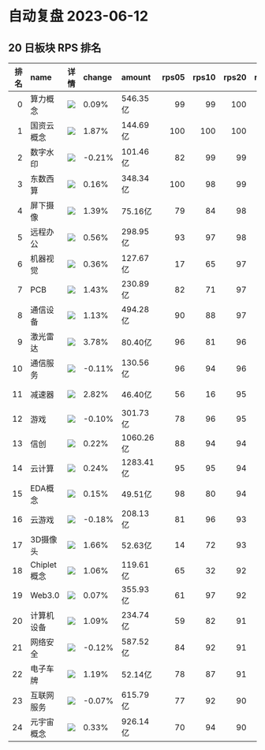 # 自动复盘 2023-06-12
## 20 日板块 RPS 排名
|   排名 | name        | 详情                                                                                                | change   | amount    |   rps05 |   rps10 |   rps20 |   rps50 |   rps120 |   rps250 | volume      |
|-------:|:------------|:----------------------------------------------------------------------------------------------------|:---------|:----------|--------:|--------:|--------:|--------:|---------:|---------:|:------------|
|      0 | 算力概念    | ![](https://sykent-blog-image.oss-cn-beijing.aliyuncs.com/quant/image/2023/6/1686559504487-tmp.jpg) | 0.09%    | 546.35亿  |      99 |      99 |     100 |     100 |        0 |        0 | 2121.61万手 |
|      1 | 国资云概念  | ![](https://sykent-blog-image.oss-cn-beijing.aliyuncs.com/quant/image/2023/6/1686559507606-tmp.jpg) | 1.87%    | 144.69亿  |     100 |     100 |     100 |      77 |       97 |      100 | 850.09万手  |
|      2 | 数字水印    | ![](https://sykent-blog-image.oss-cn-beijing.aliyuncs.com/quant/image/2023/6/1686559508937-tmp.jpg) | -0.21%   | 101.46亿  |      82 |      99 |      99 |      91 |        0 |        0 | 583.28万手  |
|      3 | 东数西算    | ![](https://sykent-blog-image.oss-cn-beijing.aliyuncs.com/quant/image/2023/6/1686559510607-tmp.jpg) | 0.16%    | 348.34亿  |     100 |      98 |      99 |      97 |       99 |       99 | 1991.74万手 |
|      4 | 屏下摄像    | ![](https://sykent-blog-image.oss-cn-beijing.aliyuncs.com/quant/image/2023/6/1686559512296-tmp.jpg) | 1.39%    | 75.16亿   |      79 |      84 |      98 |      72 |       83 |       65 | 1006.29万手 |
|      5 | 远程办公    | ![](https://sykent-blog-image.oss-cn-beijing.aliyuncs.com/quant/image/2023/6/1686559514540-tmp.jpg) | 0.56%    | 298.95亿  |      93 |      97 |      98 |      90 |       98 |       98 | 1366.08万手 |
|      6 | 机器视觉    | ![](https://sykent-blog-image.oss-cn-beijing.aliyuncs.com/quant/image/2023/6/1686559516233-tmp.jpg) | 0.36%    | 127.67亿  |      17 |      65 |      97 |      76 |       94 |       97 | 605.31万手  |
|      7 | PCB         | ![](https://sykent-blog-image.oss-cn-beijing.aliyuncs.com/quant/image/2023/6/1686559518102-tmp.jpg) | 1.43%    | 230.89亿  |      82 |      71 |      97 |      88 |       78 |       81 | 1234.73万手 |
|      8 | 通信设备    | ![](https://sykent-blog-image.oss-cn-beijing.aliyuncs.com/quant/image/2023/6/1686559519788-tmp.jpg) | 1.13%    | 494.28亿  |      90 |      88 |      97 |      97 |       89 |       90 | 2102.66万手 |
|      9 | 激光雷达    | ![](https://sykent-blog-image.oss-cn-beijing.aliyuncs.com/quant/image/2023/6/1686559521568-tmp.jpg) | 3.78%    | 80.40亿   |      96 |      81 |      96 |      91 |       71 |       86 | 351.50万手  |
|     10 | 通信服务    | ![](https://sykent-blog-image.oss-cn-beijing.aliyuncs.com/quant/image/2023/6/1686559523441-tmp.jpg) | -0.11%   | 130.56亿  |      96 |      94 |      96 |      89 |       91 |       91 | 1288.40万手 |
|     11 | 减速器      | ![](https://sykent-blog-image.oss-cn-beijing.aliyuncs.com/quant/image/2023/6/1686559525321-tmp.jpg) | 2.82%    | 46.40亿   |      56 |      16 |      95 |      56 |       67 |        0 | 348.49万手  |
|     12 | 游戏        | ![](https://sykent-blog-image.oss-cn-beijing.aliyuncs.com/quant/image/2023/6/1686559527213-tmp.jpg) | -0.10%   | 301.73亿  |      78 |      96 |      95 |     100 |      100 |      100 | 2594.29万手 |
|     13 | 信创        | ![](https://sykent-blog-image.oss-cn-beijing.aliyuncs.com/quant/image/2023/6/1686559529021-tmp.jpg) | 0.22%    | 1060.26亿 |      88 |      94 |      94 |      88 |       96 |        0 | 5435.18万手 |
|     14 | 云计算      | ![](https://sykent-blog-image.oss-cn-beijing.aliyuncs.com/quant/image/2023/6/1686559530921-tmp.jpg) | 0.24%    | 1283.41亿 |      95 |      95 |      94 |      84 |       95 |       96 | 7452.04万手 |
|     15 | EDA概念     | ![](https://sykent-blog-image.oss-cn-beijing.aliyuncs.com/quant/image/2023/6/1686559532879-tmp.jpg) | 0.15%    | 49.51亿   |      98 |      80 |      94 |      95 |       84 |       73 | 185.49万手  |
|     16 | 云游戏      | ![](https://sykent-blog-image.oss-cn-beijing.aliyuncs.com/quant/image/2023/6/1686559534739-tmp.jpg) | -0.18%   | 208.13亿  |      81 |      96 |      93 |      99 |       99 |       99 | 1870.43万手 |
|     17 | 3D摄像头    | ![](https://sykent-blog-image.oss-cn-beijing.aliyuncs.com/quant/image/2023/6/1686559536563-tmp.jpg) | 1.66%    | 52.63亿   |      14 |      72 |      93 |      55 |       64 |       30 | 478.16万手  |
|     18 | Chiplet概念 | ![](https://sykent-blog-image.oss-cn-beijing.aliyuncs.com/quant/image/2023/6/1686559538415-tmp.jpg) | 1.06%    | 119.61亿  |      65 |      32 |      92 |      78 |       90 |        0 | 401.82万手  |
|     19 | Web3.0      | ![](https://sykent-blog-image.oss-cn-beijing.aliyuncs.com/quant/image/2023/6/1686559540025-tmp.jpg) | 0.07%    | 355.93亿  |      61 |      97 |      92 |      97 |      100 |        0 | 2387.44万手 |
|     20 | 计算机设备  | ![](https://sykent-blog-image.oss-cn-beijing.aliyuncs.com/quant/image/2023/6/1686559541889-tmp.jpg) | 1.09%    | 234.74亿  |      59 |      82 |      91 |      89 |       88 |       88 | 1052.90万手 |
|     21 | 网络安全    | ![](https://sykent-blog-image.oss-cn-beijing.aliyuncs.com/quant/image/2023/6/1686559543842-tmp.jpg) | -0.12%   | 587.52亿  |      84 |      92 |      91 |      62 |       92 |       94 | 3806.02万手 |
|     22 | 电子车牌    | ![](https://sykent-blog-image.oss-cn-beijing.aliyuncs.com/quant/image/2023/6/1686559545742-tmp.jpg) | 1.19%    | 52.14亿   |      78 |      87 |      91 |      79 |       89 |       93 | 398.54万手  |
|     23 | 互联网服务  | ![](https://sykent-blog-image.oss-cn-beijing.aliyuncs.com/quant/image/2023/6/1686559547788-tmp.jpg) | -0.07%   | 615.79亿  |      77 |      92 |      90 |      79 |       95 |       95 | 3649.71万手 |
|     24 | 元宇宙概念  | ![](https://sykent-blog-image.oss-cn-beijing.aliyuncs.com/quant/image/2023/6/1686559549602-tmp.jpg) | 0.33%    | 926.14亿  |      70 |      94 |      90 |      95 |       96 |       94 | 6194.03万手 |